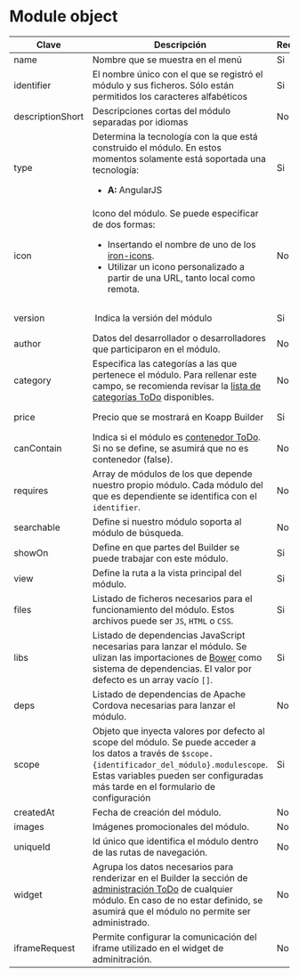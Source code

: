 # Module object

| Clave | Descripción | Requerido | Formato |
| ----- | ----------- | --------- | ------- |
| name  | Nombre que se muestra en el menú | Si | String |
| identifier | El nombre único con el que se registró el módulo y sus ficheros. Sólo están permitidos los caracteres alfabéticos | Si | String  |
| descriptionShort | Descripciones cortas del módulo separadas por idiomas | No | Objeto de String  |
| type  | Determina la tecnología con la que está construido el módulo. En estos momentos solamente está soportada una tecnología: <ul><li>**A:** AngularJS</li></ul> | Si| String |
| icon  | Icono del módulo. Se puede especificar de dos formas: <ul><li>Insertando el nombre de uno de los [iron-icons](https://elements.polymer-project.org/bower_components/iron-icons/demo/index.html).</li> <li>Utilizar un icono personalizado a partir de una URL, tanto local como remota.</li></ul> | No | String o URL |
| version | Indica la versión del módulo | Si | [Semantic versioning](http://semver.org/) |
| author  | Datos del desarrollador o desarrolladores que participaron en el módulo. | No | String |
| category | Especifica las categorías a las que pertenece el módulo. Para rellenar este campo, se recomienda revisar la [lista de categorías ToDo]() disponibles. | No | Array de Strings |
| price | Precio que se mostrará en Koapp Builder | Si | Número decimal |
| canContain | Indica si el módulo es [contenedor ToDo](). Si no se define, se asumirá que no es contenedor (false). | No | Booleano |  
| requires | Array de módulos de los que depende nuestro propio módulo. Cada módulo del que es dependiente se identifica con el `identifier`.  | No | [Module requires object](module-requires-object.md) |
| searchable | Define si nuestro módulo soporta al módulo de búsqueda. | No | Booleano |
| showOn | Define en que partes del Builder se puede trabajar con este módulo. | Si | [ShowOn object](showon-object.md) |
| view   | Define la ruta a la vista principal del módulo.  | Si | URL |
| files  | Listado de ficheros necesarios para el funcionamiento del módulo. Estos archivos puede ser `JS`, `HTML` o `CSS`. | Si | Array de URLs |
| libs   | Listado de dependencias JavaScript necesarias para lanzar el módulo. Se ulizan las importaciones de [Bower](https://bower.io/) como sistema de dependencias. El valor por defecto es un array vacío `[]`. | Si | Array de [Lib object]() |
| deps   | Listado de dependencias de Apache Cordova necesarias para lanzar el módulo. | No | Array de String |
| scope  | Objeto que inyecta valores por defecto al scope del módulo. Se puede acceder a los datos a través de `$scope.{identificador_del_módulo}.modulescope`. Estas variables pueden ser configuradas más tarde en el formulario de configuración | Si | JSON |
| createdAt | Fecha de creación del módulo. | No | ISO Date |
| images   | Imágenes promocionales del módulo. | No | [Images object](images-object.md) |
| uniqueId | Id único que identifica el módulo dentro de las rutas de navegación. | No | webview-vPXgu |
| widget   | Agrupa los datos necesarios para renderizar en el Builder la sección de [administración ToDo]() de cualquier módulo. En caso de no estar definido, se asumirá que el módulo no permite ser administrado. | No | [Widget object](widget-object.md) |
| iframeRequest | Permite configurar la comunicación del iframe utilizado en el widget de adminitración. | No | [IframeRequest object](iframeRequest-object.md) |

